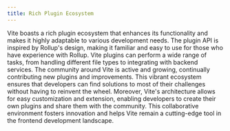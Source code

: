 ```yaml
---
title: Rich Plugin Ecosystem
---
```


Vite boasts a rich plugin ecosystem that enhances its functionality and makes it
highly adaptable to various development needs. The plugin API is inspired by
Rollup's design, making it familiar and easy to use for those who have
experience with Rollup. Vite plugins can perform a wide range of tasks, from
handling different file types to integrating with backend services. The
community around Vite is active and growing, continually contributing new
plugins and improvements. This vibrant ecosystem ensures that developers can
find solutions to most of their challenges without having to reinvent the wheel.
Moreover, Vite's architecture allows for easy customization and extension,
enabling developers to create their own plugins and share them with the
community. This collaborative environment fosters innovation and helps Vite
remain a cutting-edge tool in the frontend development landscape.
